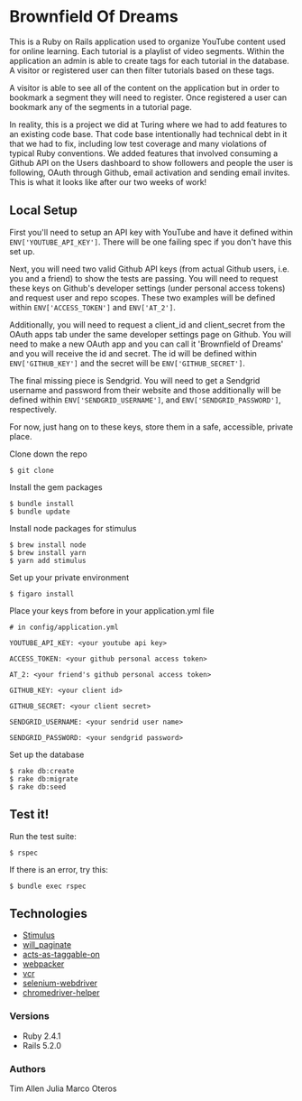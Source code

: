 # Brownfield Of Dreams

This is a Ruby on Rails application used to organize YouTube content used for online learning. Each tutorial is a playlist of video segments. Within the application an admin is able to create tags for each tutorial in the database. A visitor or registered user can then filter tutorials based on these tags.

A visitor is able to see all of the content on the application but in order to bookmark a segment they will need to register. Once registered a user can bookmark any of the segments in a tutorial page.

In reality, this is a project we did at Turing where we had to add features to an existing code base. That code base intentionally had technical debt in it that we had to fix, including low test coverage and many violations of typical Ruby conventions. We added features that involved consuming a Github API on the Users dashboard to show followers and people the user is following, OAuth through Github, email activation and sending email invites. This is what it looks like after our two weeks of work!

## Local Setup

First you'll need to setup an API key with YouTube and have it defined within `ENV['YOUTUBE_API_KEY']`. There will be one failing spec if you don't have this set up.

Next, you will need two valid Github API keys (from actual Github users, i.e. you and a friend) to show the tests are passing. You will need to request these keys on Github's developer settings (under personal access tokens) and request user and repo scopes. These two examples will be defined within `ENV['ACCESS_TOKEN']` and `ENV['AT_2']`.

Additionally, you will need to request a client_id and client_secret from the OAuth apps tab under the same developer settings page on Github. You will need to make a new OAuth app and you can call it 'Brownfield of Dreams' and you will receive the id and secret. The id will be defined within `ENV['GITHUB_KEY']` and the secret will be `ENV['GITHUB_SECRET']`.

The final missing piece is Sendgrid. You will need to get a Sendgrid username and password from their website and those additionally will be defined within `ENV['SENDGRID_USERNAME']`, and `ENV['SENDGRID_PASSWORD']`, respectively.

For now, just hang on to these keys, store them in a safe, accessible, private place.

Clone down the repo
```
$ git clone
```

Install the gem packages
```
$ bundle install
$ bundle update
```

Install node packages for stimulus
```
$ brew install node
$ brew install yarn
$ yarn add stimulus
```

Set up your private environment
```
$ figaro install
```

Place your keys from before in your application.yml file
```
# in config/application.yml

YOUTUBE_API_KEY: <your youtube api key>

ACCESS_TOKEN: <your github personal access token>

AT_2: <your friend's github personal access token>

GITHUB_KEY: <your client id>

GITHUB_SECRET: <your client secret>

SENDGRID_USERNAME: <your sendrid user name>

SENDGRID_PASSWORD: <your sendgrid password>
```

Set up the database
```
$ rake db:create
$ rake db:migrate
$ rake db:seed
```

## Test it!

Run the test suite:
```
$ rspec
```
If there is an error, try this:
```
$ bundle exec rspec
```

## Technologies
* [Stimulus](https://github.com/stimulusjs/stimulus)
* [will_paginate](https://github.com/mislav/will_paginate)
* [acts-as-taggable-on](https://github.com/mbleigh/acts-as-taggable-on)
* [webpacker](https://github.com/rails/webpacker)
* [vcr](https://github.com/vcr/vcr)
* [selenium-webdriver](https://www.seleniumhq.org/docs/03_webdriver.jsp)
* [chromedriver-helper](http://chromedriver.chromium.org/)

### Versions
* Ruby 2.4.1
* Rails 5.2.0

### Authors
Tim Allen
Julia Marco Oteros
